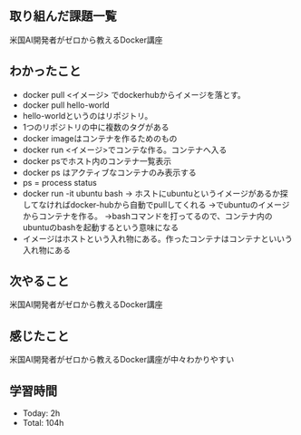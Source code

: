 ## 取り組んだ課題一覧
米国AI開発者がゼロから教えるDocker講座
## わかったこと
- docker pull <イメージ> でdockerhubからイメージを落とす。
- docker pull hello-world
- hello-worldというのはリポジトリ。
- 1つのリポジトリの中に複数のタグがある
- docker imageはコンテナを作るためのもの
- docker run <イメージ>でコンテな作る。コンテナへ入る
- docker psでホスト内のコンテナ一覧表示
- docker ps はアクティブなコンテナのみ表示する
- ps = process status
-  docker run -it ubuntu bash
  → ホストにubuntuというイメージがあるか探してなければdocker-hubから自動でpullしてくれる
  →でubuntuのイメージからコンテナを作る。
  →bashコマンドを打ってるので、コンテナ内のubuntuのbashを起動するという意味になる
  - イメージはホストという入れ物にある。作ったコンテナはコンテナといいう入れ物にある
## 次やること
米国AI開発者がゼロから教えるDocker講座
## 感じたこと
米国AI開発者がゼロから教えるDocker講座が中々わかりやすい

## 学習時間
- Today: 2h
- Total: 104h
